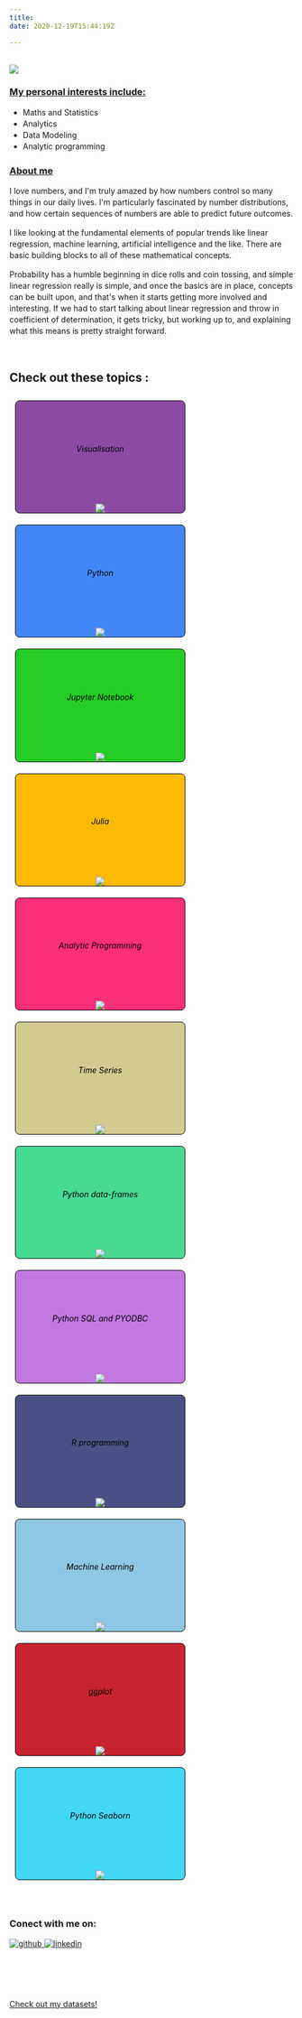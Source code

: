 ```yaml
---
title:   
date: 2020-12-19T15:44:19Z

---
```


   <script>

$(document).ready(function(){
  $(".nav-tabs a").click(function(){
    $(this).tab('show');
  });
});
</script> 


<style>


.boxgroup {
  display: flex;
  height: justify;
  flex-wrap: wrap;
  align-content: justify;
  
  }

.boxgroup > div{
  
  align-content: center;
  width: 180px;
  line-height: justify;
  margin: 10px;
  text-align: center;
  line-height: 180px;
  font-size: justify;
  border-radius: 8px;
  border: 1.5px solid black
}

.boxgroup div.A {
  background-color: #8c4ba3;
  border: 1.5px solid black;
  width: 300px;
  margin: 10px;
  text-align: center;
  line-height: 130px;
  border-radius: 8px;
  color: black;
}

.boxgroup div.B {
  background-color: #4287f5;
   border: 1.5px solid black;
  width: 300px;
  margin: 10px;
  text-align: center;
  line-height: 130px;
  border-radius: 8px;
  color: black;
}


.boxgroup div.C {
  background-color: #25cc25;
   border: 1.5px solid black;
  width: 300px;
  margin: 10px;
  text-align: center;
  line-height: 130px;
  border-radius: 8px;
  color: black;
}

.boxgroup div.D {
  background-color: #fcba03;
   border: 1.5px solid black;
  width: 300px;
  margin: 10px;
  text-align: center;
  line-height: 130px;
  border-radius: 8px;
  color: black;
}


.boxgroup div.E {
  background-color: #fa2f79;
   border: 1.5px solid black;
  width: 300px;
  margin: 10px;
  text-align: center;
  line-height: 130px;
  border-radius: 8px;
  color: black;
}


.boxgroup div.F {
  background-color: #d1cb92;
   border: 1.5px solid black;
  width: 300px;
  margin: 10px;
  text-align: center;
  line-height: 130px;
  border-radius: 8px;
  color: black;
}


.boxgroup div.G {
  background-color: #48d995;
   border: 1.5px solid black;
  width: 300px;
  margin: 10px;
  text-align: center;
  line-height: 130px;
  border-radius: 8px;
  color: black;
}


.boxgroup div.H {
  background-color: #c177e0;
   border: 1.5px solid black;
  width: 300px;
  margin: 10px;
  text-align: center;
  line-height: 130px;
  border-radius: 8px;
  color: black;
}




.boxgroup div.J {
  background-color: #4c5185;
   border: 1.5px solid black;
  width: 300px;
  margin: 10px;
  text-align: center;
  line-height: 130px;
  border-radius: 8px;
  color: black;
}


.boxgroup div.K {
  background-color: #daed6d;
   border: 1.5px solid black;
  width: 300px;
  margin: 10px;
  text-align: center;
  line-height: 130px;
  border-radius: 8px;
  color: black;
}



.boxgroup div.M {
  background-color: #8fc6e3;
   border: 1.5px solid black;
  width: 300px;
  margin: 10px;
  text-align: center;
  line-height: 130px;
  border-radius: 8px;
  color: black;
}

.boxgroup div.N {
  background-color: #c7242f;
   border: 1.5px solid black;
  width: 300px;
  margin: 10px;
  text-align: center;
  line-height: 130px;
  border-radius: 8px;
  color: black;
}



.boxgroup div.O {
  background-color: #42d7f5;
   border: 1.5px solid black;
  width: 300px;
  margin: 10px;
  text-align: center;
  line-height: 130px;
  border-radius: 8px;
  color: black;
}



  .boxgroup div.A:hover {
      opacity: 0.3;
      background-color: grey;
    }
    
  .boxgroup div.B:hover {
      opacity: 0.3;
      background-color: grey;
    }
    
  .boxgroup div.C:hover {
      opacity: 0.3;
      background-color: grey;
    }  

  .boxgroup div.D:hover {
      opacity: 0.3;
      background-color: grey;
    } 
    
  .boxgroup div.E:hover {
      opacity: 0.3;
      background-color: grey;
    } 
    
  .boxgroup div.F:hover {
      opacity: 0.3;
      background-color: grey;
    } 
    
    
  .boxgroup div.G:hover {
      opacity: 0.3;
      background-color: grey;
    } 
    
   .boxgroup div.H:hover {
      opacity: 0.3;
      background-color: grey;
    } 
    
  .boxgroup div.I:hover {
      opacity: 0.3;
      background-color: grey;
    } 
    
  .boxgroup div.J:hover {
      opacity: 0.3;
      background-color: grey;
    } 
    

  .boxgroup div.M:hover {
      opacity: 0.3;
      background-color: grey;
    }   

  .boxgroup div.N:hover {
      opacity: 0.3;
      background-color: grey;
    }   
    
    
  .boxgroup div.O:hover {
      opacity: 0.3;
      background-color: grey;
    }  
    
    
  .boxgroup div.P:hover {
      opacity: 0.3;
      background-color: grey;
    }
    
    
  #interests{
    text-align: left;
  line-height: 20px;
  font-size: justify;
  }

#about{
text-align: left;
  line-height: 20px;
  font-size: justify;
}

#topic:hover {
      opacity: 0.3;
      background-color: #e9f5f9;
      
      }

</style>

<body>

<br>



<div id="pic">

<img src="/images/avatar.jpg"  />

</div>

<div id="interests">
<h3><b><u>My personal interests include:</u></b></h3>

* Maths and Statistics
* Analytics
* Data Modeling
* Analytic programming

</div>
<div id="about">
<B><H3><u>About me</u></H3></B> 

I love numbers, and I'm truly amazed by how numbers control so many things in our daily lives. 
I'm particularly fascinated by number distributions, and how certain sequences of numbers are
able to predict future outcomes.

I like looking at the fundamental elements of popular trends like linear regression, 
machine learning, artificial intelligence and the like.
There are basic building blocks to all of these mathematical concepts.

Probability has a humble beginning in dice rolls and coin tossing, and simple linear regression 
really is simple, and once the basics are in place, concepts can be built upon, and that's when it
starts getting more involved and interesting. If we had to start talking about linear regression 
and throw in coefficient of determination, it gets tricky, but working up to, and explaining what
this means is pretty straight forward. 

</div>

<br>
<div id="topic">
<h2><b>Check out these topics :</b></h2>
</div>
<div class="boxgroup">

<div class="A">
<div class="Acardbody">
<h6 class="Acardtitle">Visualisation</h6></div>
<a href="https://nicstats.netlify.app/tags/visualisation/" target="_blank" rel="noopener">
<img src="https://img.icons8.com/plasticine/100/4a90e2/combo-chart.png"/></a>

</div>


<div class="B">
<div class="Bcardbody">
<h6 class="Bcardtitle">Python</h6></div>
<a href="https://nicstats.netlify.app/tags/python/">
<img src="https://img.icons8.com/dusk/64/000000/python.png"/></a>

</div>
  
  
<div class="C">
<div class="Ccardbody">
<h6 class="Ccardtitle">Jupyter Notebook</h6></div>
<a href="https://nicstats.netlify.app/tags/jupyter/">
<img src="/images/jupyter.png"/></a>

</div>


<div class="D">
<div class="Dcardbody">
<h6 class="Dcardtitle">Julia</h6></div>
<a href="https://nicstats.netlify.app/tags/julia/" target="_blank" rel="noopener">
<img src="/images/julia.png"/></a>

</div>



<div class="E">
<div class="Ecardbody">
<h6 class="Ecardtitle">Analytic Programming</h6></div>
<a href="https://nicstats.netlify.app/tags/analytic-programming/">
<img src="/images/analytic programming.png"/></a>

</div>



<div class="F">
<div class="Fcardbody">
<h6 class="Fcardtitle">Time Series</h6></div>
<a href="https://nicstats.netlify.app/tags/time-series/">
<img src="/images/time-series.png""/></a>

</div>

<div class="G">
<div class="Gcardbody">
<h6 class="Gcardtitle">Python data-frames</h6></div>
<a href="https://nicstats.netlify.app/tags/data-frames/">
<img src="/images/data.png"/></a>

</div>


<div class="H">
<div class="Hcardbody">
<h6 class="Hcardtitle">Python SQL and PYODBC</h6></div>
<a href="https://nicstats.netlify.app/tags/sql/">
<img src="/images/sql.png"/></a>





</div>

<div class="J">
<div class="Jcardbody">
<h6 class="Jcardtitle">R programming</h6></div>
<a href="https://nicstats.netlify.app/tags/r/">
<img src="/images/rstudio.png"/></a>


</div>





<div class="M">
<div class="Mcardbody">
<h6 class="Mcardtitle">Machine Learning</h6></div>
<a href="https://nicstats.netlify.app/tags/machine-learning/">

<img src="/images/mlface.jpg"/>
</a>


</div>


<div class="N">
<div class="Ncardbody">
<h6 class="Ncardtitle">ggplot</h6></div>
<a href="https://nicstats.netlify.app/tags/ggplot/">

<img src="/images/ggplot.png"/>
</a>


</div>


<div class="O">
<div class="Ocardbody">
<h6 class="Ocardtitle">Python Seaborn</h6></div>
<a href="https://nicstats.netlify.app/tags/seaborn/">

<img src="/images/seaborn.png"/>

</a>


</div>


  
</div>





</br>
<br>
<div id="Connect">
<p><b><H3>Conect with me on:</H3></B></p>


<a href="https://github.com/NicJC" target="_blank">
  <img src=https://img.shields.io/badge/github-%2324292e.svg?&style=for-the-badge&logo=github&logoColor=azure alt=github style="margin-bottom: 8px;" />
  
</a>

<a href="https://www.linkedin.com/in/nicholas-coxen/" target="_blank">
  <img src=https://img.shields.io/badge/linkedin-%231E77B5.svg?&style=for-the-badge&logo=linkedin&logoColor=azure alt=linkedin style="margin-bottom: 8px;" />
  
</a>
</div>
</br><br>

<center>

<i class="fab fa-creative-commons fa-2x"></i><i class="fab fa-creative-commons-by fa-2x"></i><i class="fab fa-creative-commons-sa fa-2x"></i>

</center>

</br>

 <!-- datasets -->
 
  <div class="data">
    <div id="dt" ><br>
      <a href="https://github.com/NicJC/Datasets">Check out my datasets!</a>
    </div>
    </div>

<script>

$(document).ready(function(){
  $(".nav-tabs a").click(function(){
    $(this).tab('show');
  });
});
</script>


<br>

</body>

</head>

</html>
